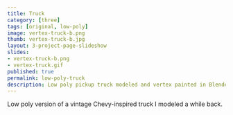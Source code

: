 ```yaml
---
title: Truck
category: [three]
tags: [original, low-poly]
image: vertex-truck-b.png
thumb: vertex-truck-b.jpg
layout: 3-project-page-slideshow
slides: 
- vertex-truck-b.png
- vertex-truck.gif
published: true
permalink: low-poly-truck
description: Low poly pickup truck modeled and vertex painted in Blender. 
---
```

Low poly version of a vintage Chevy-inspired truck I modeled a while back. 